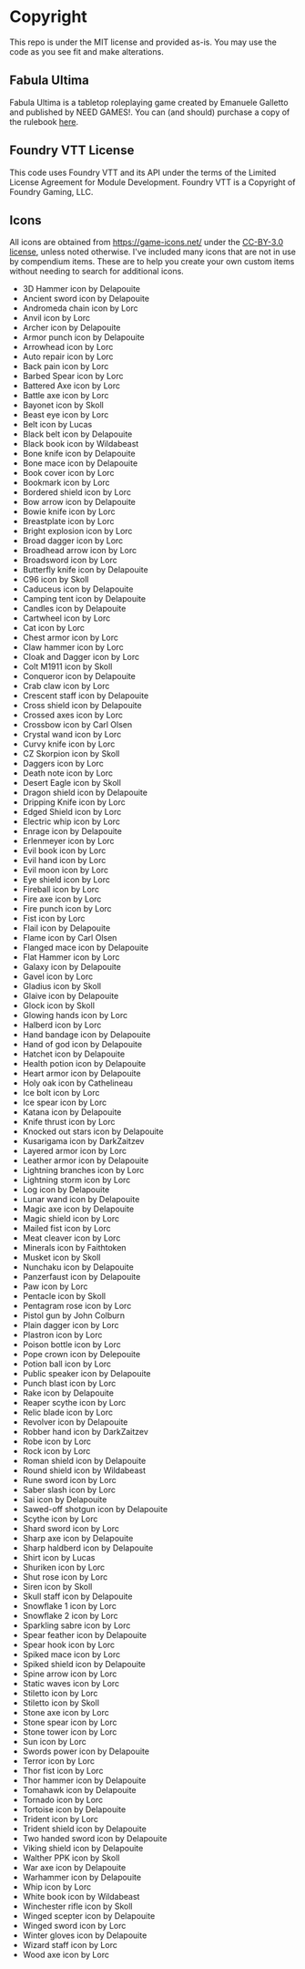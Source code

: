 # Copyright

This repo is under the MIT license and provided as-is. You may use the code as you see fit and make alterations.

## Fabula Ultima

Fabula Ultima is a tabletop roleplaying game created by Emanuele Galletto and published by NEED GAMES!. You can (and should) purchase a copy of the rulebook [here](https://www.drivethrurpg.com/product/410108/Fabula-Ultima-TTJRPG).

## Foundry VTT License

This code uses Foundry VTT and its API under the terms of the Limited License Agreement for Module Development. Foundry VTT is a Copyright of Foundry Gaming, LLC.

## Icons

All icons are obtained from https://game-icons.net/ under the [CC-BY-3.0 license](https://creativecommons.org/licenses/by/3.0/), unless noted otherwise. I've included many icons that are not in use by compendium items. These are to help you create your own custom items without needing to search for additional icons.

-   3D Hammer icon by Delapouite
-   Ancient sword icon by Delapouite
-   Andromeda chain icon by Lorc
-   Anvil icon by Lorc
-   Archer icon by Delapouite
-   Armor punch icon by Delapouite
-   Arrowhead icon by Lorc
-   Auto repair icon by Lorc
-   Back pain icon by Lorc
-   Barbed Spear icon by Lorc
-   Battered Axe icon by Lorc
-   Battle axe icon by Lorc
-   Bayonet icon by Skoll
-   Beast eye icon by Lorc
-   Belt icon by Lucas
-   Black belt icon by Delapouite
-   Black book icon by Wildabeast
-   Bone knife icon by Delapouite
-   Bone mace icon by Delapouite
-   Book cover icon by Lorc
-   Bookmark icon by Lorc
-   Bordered shield icon by Lorc
-   Bow arrow icon by Delapouite
-   Bowie knife icon by Lorc
-   Breastplate icon by Lorc
-   Bright explosion icon by Lorc
-   Broad dagger icon by Lorc
-   Broadhead arrow icon by Lorc
-   Broadsword icon by Lorc
-   Butterfly knife icon by Delapouite
-   C96 icon by Skoll
-   Caduceus icon by Delapouite
-   Camping tent icon by Delapouite
-   Candles icon by Delapouite
-   Cartwheel icon by Lorc
-   Cat icon by Lorc
-   Chest armor icon by Lorc
-   Claw hammer icon by Lorc
-   Cloak and Dagger icon by Lorc
-   Colt M1911 icon by Skoll
-   Conqueror icon by Delapouite
-   Crab claw icon by Lorc
-   Crescent staff icon by Delapouite
-   Cross shield icon by Delapouite
-   Crossed axes icon by Lorc
-   Crossbow icon by Carl Olsen
-   Crystal wand icon by Lorc
-   Curvy knife icon by Lorc
-   CZ Skorpion icon by Skoll
-   Daggers icon by Lorc
-   Death note icon by Lorc
-   Desert Eagle icon by Skoll
-   Dragon shield icon by Delapouite
-   Dripping Knife icon by Lorc
-   Edged Shield icon by Lorc
-   Electric whip icon by Lorc
-   Enrage icon by Delapouite
-   Erlenmeyer icon by Lorc
-   Evil book icon by Lorc
-   Evil hand icon by Lorc
-   Evil moon icon by Lorc
-   Eye shield icon by Lorc
-   Fireball icon by Lorc
-   Fire axe icon by Lorc
-   Fire punch icon by Lorc
-   Fist icon by Lorc
-   Flail icon by Delapouite
-   Flame icon by Carl Olsen
-   Flanged mace icon by Delapouite
-   Flat Hammer icon by Lorc
-   Galaxy icon by Delapouite
-   Gavel icon by Lorc
-   Gladius icon by Skoll
-   Glaive icon by Delapouite
-   Glock icon by Skoll
-   Glowing hands icon by Lorc
-   Halberd icon by Lorc
-   Hand bandage icon by Delapouite
-   Hand of god icon by Delapouite
-   Hatchet icon by Delapouite
-   Health potion icon by Delapouite
-   Heart armor icon by Delapouite
-   Holy oak icon by Cathelineau
-   Ice bolt icon by Lorc
-   Ice spear icon by Lorc
-   Katana icon by Delapouite
-   Knife thrust icon by Lorc
-   Knocked out stars icon by Delapouite
-   Kusarigama icon by DarkZaitzev
-   Layered armor icon by Lorc
-   Leather armor icon by Delapouite
-   Lightning branches icon by Lorc
-   Lightning storm icon by Lorc
-   Log icon by Delapouite
-   Lunar wand icon by Delapouite
-   Magic axe icon by Delapouite
-   Magic shield icon by Lorc
-   Mailed fist icon by Lorc
-   Meat cleaver icon by Lorc
-   Minerals icon by Faithtoken
-   Musket icon by Skoll
-   Nunchaku icon by Delapouite
-   Panzerfaust icon by Delapouite
-   Paw icon by Lorc
-   Pentacle icon by Skoll
-   Pentagram rose icon by Lorc
-   Pistol gun by John Colburn
-   Plain dagger icon by Lorc
-   Plastron icon by Lorc
-   Poison bottle icon by Lorc
-   Pope crown icon by Delepouite
-   Potion ball icon by Lorc
-   Public speaker icon by Delapouite
-   Punch blast icon by Lorc
-   Rake icon by Delapouite
-   Reaper scythe icon by Lorc
-   Relic blade icon by Lorc
-   Revolver icon by Delapouite
-   Robber hand icon by DarkZaitzev
-   Robe icon by Lorc
-   Rock icon by Lorc
-   Roman shield icon by Delapouite
-   Round shield icon by Wildabeast
-   Rune sword icon by Lorc
-   Saber slash icon by Lorc
-   Sai icon by Delapouite
-   Sawed-off shotgun icon by Delapouite
-   Scythe icon by Lorc
-   Shard sword icon by Lorc
-   Sharp axe icon by Delapouite
-   Sharp haldberd icon by Delapouite
-   Shirt icon by Lucas
-   Shuriken icon by Lorc
-   Shut rose icon by Lorc
-   Siren icon by Skoll
-   Skull staff icon by Delapouite
-   Snowflake 1 icon by Lorc
-   Snowflake 2 icon by Lorc
-   Sparkling sabre icon by Lorc
-   Spear feather icon by Delapouite
-   Spear hook icon by Lorc
-   Spiked mace icon by Lorc
-   Spiked shield icon by Delapouite
-   Spine arrow icon by Lorc
-   Static waves icon by Lorc
-   Stiletto icon by Lorc
-   Stiletto icon by Skoll
-   Stone axe icon by Lorc
-   Stone spear icon by Lorc
-   Stone tower icon by Lorc
-   Sun icon by Lorc
-   Swords power icon by Delapouite
-   Terror icon by Lorc
-   Thor fist icon by Lorc
-   Thor hammer icon by Delapouite
-   Tomahawk icon by Delapouite
-   Tornado icon by Lorc
-   Tortoise icon by Delapouite
-   Trident icon by Lorc
-   Trident shield icon by Delapouite
-   Two handed sword icon by Delapouite
-   Viking shield icon by Delapouite
-   Walther PPK icon by Skoll
-   War axe icon by Delapouite
-   Warhammer icon by Delapouite
-   Whip icon by Lorc
-   White book icon by Wildabeast
-   Winchester rifle icon by Skoll
-   Winged scepter icon by Delapouite
-   Winged sword icon by Lorc
-   Winter gloves icon by Delapouite
-   Wizard staff icon by Lorc
-   Wood axe icon by Lorc

